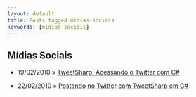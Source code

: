 ```yaml
---
layout: default
title: Posts tagged midias-sociais
keywords: [midias-sociais]
---
```

<h2 class="category">Mídias Sociais</h2>
<ul class="posts">
<li>
<p>
<span class="date">19/02/2010</span> &raquo; 
<a href="/blog/tweetsharp-acessando-o-twitter-com-c">TweetSharp: Acessando o Twitter com C#</a>
</p>
</li> 
<li>
<p>
<span class="date">22/02/2010</span> &raquo; 
<a href="/blog/postando-no-twitter-com-tweetsharp-em-c">Postando no Twitter com TweetSharp em C#</a>
</p>
</li> 
</ul>
